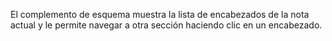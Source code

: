 El complemento de esquema muestra la lista de encabezados de la nota actual y le permite navegar a otra sección haciendo clic en un encabezado.